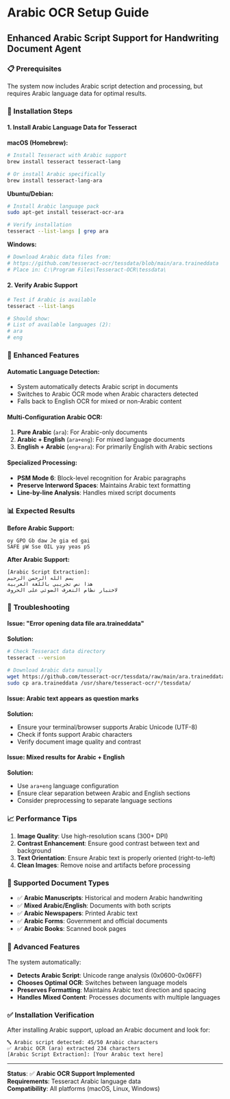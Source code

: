 # Arabic OCR Setup Guide
## Enhanced Arabic Script Support for Handwriting Document Agent

### 📋 Prerequisites

The system now includes Arabic script detection and processing, but requires Arabic language data for optimal results.

### 🔧 Installation Steps

#### 1. **Install Arabic Language Data for Tesseract**

**macOS (Homebrew):**
```bash
# Install Tesseract with Arabic support
brew install tesseract tesseract-lang

# Or install Arabic specifically
brew install tesseract-lang-ara
```

**Ubuntu/Debian:**
```bash
# Install Arabic language pack
sudo apt-get install tesseract-ocr-ara

# Verify installation
tesseract --list-langs | grep ara
```

**Windows:**
```bash
# Download Arabic data files from:
# https://github.com/tesseract-ocr/tessdata/blob/main/ara.traineddata
# Place in: C:\Program Files\Tesseract-OCR\tessdata\
```

#### 2. **Verify Arabic Support**
```bash
# Test if Arabic is available
tesseract --list-langs

# Should show:
# List of available languages (2):
# ara
# eng
```

### 🚀 **Enhanced Features**

#### **Automatic Language Detection:**
- System automatically detects Arabic script in documents
- Switches to Arabic OCR mode when Arabic characters detected
- Falls back to English OCR for mixed or non-Arabic content

#### **Multi-Configuration Arabic OCR:**
1. **Pure Arabic** (`ara`): For Arabic-only documents
2. **Arabic + English** (`ara+eng`): For mixed language documents  
3. **English + Arabic** (`eng+ara`): For primarily English with Arabic sections

#### **Specialized Processing:**
- **PSM Mode 6**: Block-level recognition for Arabic paragraphs
- **Preserve Interword Spaces**: Maintains Arabic text formatting
- **Line-by-line Analysis**: Handles mixed script documents

### 📊 **Expected Results**

**Before Arabic Support:**
```
oy GPO Gb daw Je gia ed gai
SAFE pW Sse OIL yay yeas pS
```

**After Arabic Support:**
```
[Arabic Script Extraction]:
بسم الله الرحمن الرحيم
هذا نص تجريبي باللغة العربية
لاختبار نظام التعرف الضوئي على الحروف
```

### 🔧 **Troubleshooting**

#### **Issue: "Error opening data file ara.traineddata"**
**Solution:**
```bash
# Check Tesseract data directory
tesseract --version

# Download Arabic data manually
wget https://github.com/tesseract-ocr/tessdata/raw/main/ara.traineddata
sudo cp ara.traineddata /usr/share/tesseract-ocr/*/tessdata/
```

#### **Issue: Arabic text appears as question marks**
**Solution:**
- Ensure your terminal/browser supports Arabic Unicode (UTF-8)
- Check if fonts support Arabic characters
- Verify document image quality and contrast

#### **Issue: Mixed results for Arabic + English**
**Solution:**
- Use `ara+eng` language configuration
- Ensure clear separation between Arabic and English sections
- Consider preprocessing to separate language sections

### 📈 **Performance Tips**

1. **Image Quality**: Use high-resolution scans (300+ DPI)
2. **Contrast Enhancement**: Ensure good contrast between text and background
3. **Text Orientation**: Ensure Arabic text is properly oriented (right-to-left)
4. **Clean Images**: Remove noise and artifacts before processing

### 🎯 **Supported Document Types**

- ✅ **Arabic Manuscripts**: Historical and modern Arabic handwriting
- ✅ **Mixed Arabic/English**: Documents with both scripts
- ✅ **Arabic Newspapers**: Printed Arabic text
- ✅ **Arabic Forms**: Government and official documents
- ✅ **Arabic Books**: Scanned book pages

### 🔮 **Advanced Features**

The system automatically:
- **Detects Arabic Script**: Unicode range analysis (0x0600-0x06FF)
- **Chooses Optimal OCR**: Switches between language models
- **Preserves Formatting**: Maintains Arabic text direction and spacing
- **Handles Mixed Content**: Processes documents with multiple languages

### ✅ **Installation Verification**

After installing Arabic support, upload an Arabic document and look for:
```
🔤 Arabic script detected: 45/50 Arabic characters
✅ Arabic OCR (ara) extracted 234 characters
[Arabic Script Extraction]: [Your Arabic text here]
```

---

**Status**: ✅ **Arabic OCR Support Implemented**  
**Requirements**: Tesseract Arabic language data  
**Compatibility**: All platforms (macOS, Linux, Windows)